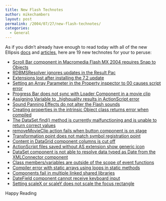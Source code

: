 ```yaml
---
title: New Flash Technotes
author: mikechambers
layout: post
permalink: /2004/07/27/new-flash-technotes/
categories:
  - General
---
```



As if you didn&#8217;t already have enough to read today with all of the new Ellipsis [docs][1] and [articles][2], here are 19 new technotes for your to peruse:

<!--more-->

*   [Scroll Bar component in Macromedia Flash MX 2004 requires Snap to Objects][3]
*   [RDBMSResolver ignores updates in the Result Pac][4]
*   [Extensions lost after installing the 7.2 update][5]
*   [Setting an Array Parameter in the Property inspector to 00 causes script error][6]
*   [Progress Bar does not sync with Loader Component in a movie clip][7]
*   [Assigning Variable to _highquality results in ActionScript error][8]
*   [Sound Panning Effects do not alter the Flash sounds][9]
*   [Creating properties in the intrinsic Object class returns error when compiled][10]
*   [The DataSet.find() method is currently malfunctioning and is unable to return correct values][11]
*   [removeMovieClip action fails when button component is on stage][12]
*   [Transformation point does not match symbol registration point][13]
*   [Content in DataGrid component columns is cut off][14]
*   [ActionScript files saved without AS extension show generic icon][15]
*   [DataSet component is not able to resolve data typed as Date from the XMLConnector component][16]
*   [Class members/variables are outside of the scope of event functions][17]
*   [Compiler error with static arrays using loops in static methods][18]
*   [Components fail in multiple linked shared libraries][19]
*   [DateField component cannot receive keyboard input][20]
*   [Setting scaleX or scaleY does not scale the focus rectangle][21]

Happy Reading

 [1]: http://www.macromedia.com/devnet/logged_in/evera_flashdoc.html
 [2]: /mesh/archives/005685.cfm
 [3]: http://www.macromedia.com/support/flash/ts/documents/scroll_2004.htm?pss=rss_flash_19417
 [4]: http://www.macromedia.com/support/flash/ts/documents/rdbmignoresupdates.htm?pss=rss_flash_19370
 [5]: http://www.macromedia.com/support/flash/ts/documents/updaterbackups.htm?pss=rss_flash_19448
 [6]: http://www.macromedia.com/support/flash/ts/documents/array_zero.htm?pss=rss_flash_19440
 [7]: http://www.macromedia.com/support/flash/ts/documents/prog_bar_loader.htm?pss=rss_flash_19442
 [8]: http://www.macromedia.com/support/flash/ts/documents/highquality_bool.htm?pss=rss_flash_19441
 [9]: http://www.macromedia.com/support/flash/ts/documents/sound_pan.htm?pss=rss_flash_19436
 [10]: http://www.macromedia.com/support/flash/ts/documents/intrinsic_class.htm?pss=rss_flash_19431
 [11]: http://www.macromedia.com/support/flash/ts/documents/dsfindmalfunctioning.htm?pss=rss_flash_19362
 [12]: http://www.macromedia.com/support/flash/ts/documents/remove_mc_depth.htm?pss=rss_flash_19435
 [13]: http://www.macromedia.com/support/flash/ts/documents/symbol_reg.htm?pss=rss_flash_19426
 [14]: http://www.macromedia.com/support/flash/ts/documents/gridcontentcutoff.htm?pss=rss_flash_19378
 [15]: http://www.macromedia.com/support/flash/ts/documents/text_extension.htm?pss=rss_flash_19434
 [16]: http://www.macromedia.com/support/flash/ts/documents/datetypenotresolved.htm?pss=rss_flash_19361
 [17]: http://www.macromedia.com/support/flash/ts/documents/classvarscope.htm?pss=rss_flash_19415
 [18]: http://www.macromedia.com/support/flash/ts/documents/staticarraycompileerror.htm?pss=rss_flash_19350
 [19]: http://www.macromedia.com/support/flash/ts/documents/sharedlib_comps.htm?pss=rss_flash_19377
 [20]: http://www.macromedia.com/support/flash/ts/documents/datefield_tab.htm?pss=rss_flash_19372
 [21]: http://www.macromedia.com/support/flash/ts/documents/xyscalenofocusrect.htm?pss=rss_flash_19360